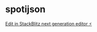 # spotijson

[Edit in StackBlitz next generation editor ⚡️](https://stackblitz.com/~/github.com/drunkenberger/spotijson)
